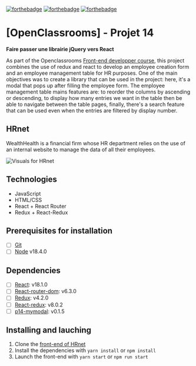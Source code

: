 [![forthebadge](https://forthebadge.com/images/badges/made-with-javascript.svg)](https://forthebadge.com) [![forthebadge](https://forthebadge.com/images/badges/uses-html.svg)](https://forthebadge.com) [![forthebadge](https://forthebadge.com/images/badges/uses-css.svg)](https://forthebadge.com)

# [OpenClassrooms] - Projet 14
**Faire passer une librairie jQuery vers React**

As part of the Openclassrooms [Front-end developper course](https://openclassrooms.com/fr/paths/314-developpeur-front-end), this project combines the use of redux and react to develop an employee creation form and an employee management table for HR purposes. One of the main objectives was to create a library that can be used in the project: here, it's a modal that pops up after filling the employee form. The employee management table mains features are: to reorder the columns by ascending or descending, to display how many entries we want in the table then be able to navigate between the table pages, finally, there's a search feature that can be used even when the entries are filtered by display number.

## HRnet

WealthHealth is a financial firm whose HR department relies on the use of an internal website to manage the data of all their employees. 

![Visuals for HRnet](https://github.com/Mimi1706/HanNguyen_14_060622/blob/main/HRnet%20visuals.png?raw=true)

## Technologies

- JavaScript
- HTML/CSS
- React + React Router 
- Redux + React-Redux

## Prerequisites for installation

- [ ] [Git](https://git-scm.com)
- [ ] [Node](https://nodejs.org/en/) v18.4.0

## Dependencies

- [ ] [React](https://reactjs.org): v18.1.0
- [ ] [React-router-dom](https://reactrouter.com/web/guides/quick-start): v6.3.0
- [ ] [Redux](https://redux.js.org): v4.2.0
- [ ] [React-redux](https://react-redux.js.org): v8.0.2
- [ ] [p14-mymodal](https://www.npmjs.com/package/p14-mymodal): v0.1.5

## Installing and lauching

1. Clone the [front-end of HRnet](https://github.com/Mimi1706/HanNguyen_14_060622)
2. Install the dependencies with `yarn install` or `npm install`
3. Launch the front-end with `yarn start` or `npm run start` 
